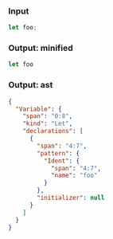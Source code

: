 ### Input
```js parse:stmt
let foo;
```

### Output: minified
```js
let foo
```

### Output: ast
```json
{
  "Variable": {
    "span": "0:8",
    "kind": "Let",
    "declarations": [
      {
        "span": "4:7",
        "pattern": {
          "Ident": {
            "span": "4:7",
            "name": "foo"
          }
        },
        "initializer": null
      }
    ]
  }
}
```
